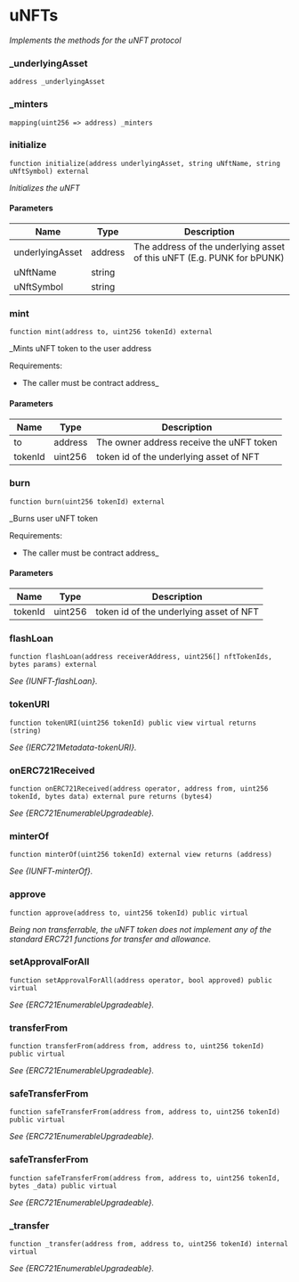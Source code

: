 # uNFTs

_Implements the methods for the uNFT protocol_

### _underlyingAsset

```solidity
address _underlyingAsset
```

### _minters

```solidity
mapping(uint256 => address) _minters
```

### initialize

```solidity
function initialize(address underlyingAsset, string uNftName, string uNftSymbol) external
```

_Initializes the uNFT_

#### Parameters

| Name | Type | Description |
| ---- | ---- | ----------- |
| underlyingAsset | address | The address of the underlying asset of this uNFT (E.g. PUNK for bPUNK) |
| uNftName | string |  |
| uNftSymbol | string |  |

### mint

```solidity
function mint(address to, uint256 tokenId) external
```

_Mints uNFT token to the user address

Requirements:
 - The caller must be contract address_

#### Parameters

| Name | Type | Description |
| ---- | ---- | ----------- |
| to | address | The owner address receive the uNFT token |
| tokenId | uint256 | token id of the underlying asset of NFT |

### burn

```solidity
function burn(uint256 tokenId) external
```

_Burns user uNFT token

Requirements:
 - The caller must be contract address_

#### Parameters

| Name | Type | Description |
| ---- | ---- | ----------- |
| tokenId | uint256 | token id of the underlying asset of NFT |

### flashLoan

```solidity
function flashLoan(address receiverAddress, uint256[] nftTokenIds, bytes params) external
```

_See {IUNFT-flashLoan}._

### tokenURI

```solidity
function tokenURI(uint256 tokenId) public view virtual returns (string)
```

_See {IERC721Metadata-tokenURI}._

### onERC721Received

```solidity
function onERC721Received(address operator, address from, uint256 tokenId, bytes data) external pure returns (bytes4)
```

_See {ERC721EnumerableUpgradeable}._

### minterOf

```solidity
function minterOf(uint256 tokenId) external view returns (address)
```

_See {IUNFT-minterOf}._

### approve

```solidity
function approve(address to, uint256 tokenId) public virtual
```

_Being non transferrable, the uNFT token does not implement any of the
standard ERC721 functions for transfer and allowance._

### setApprovalForAll

```solidity
function setApprovalForAll(address operator, bool approved) public virtual
```

_See {ERC721EnumerableUpgradeable}._

### transferFrom

```solidity
function transferFrom(address from, address to, uint256 tokenId) public virtual
```

_See {ERC721EnumerableUpgradeable}._

### safeTransferFrom

```solidity
function safeTransferFrom(address from, address to, uint256 tokenId) public virtual
```

_See {ERC721EnumerableUpgradeable}._

### safeTransferFrom

```solidity
function safeTransferFrom(address from, address to, uint256 tokenId, bytes _data) public virtual
```

_See {ERC721EnumerableUpgradeable}._

### _transfer

```solidity
function _transfer(address from, address to, uint256 tokenId) internal virtual
```

_See {ERC721EnumerableUpgradeable}._

